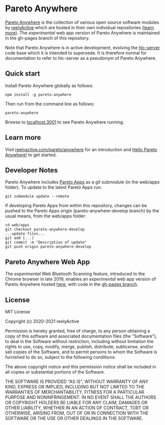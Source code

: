 Pareto Anywhere
===============

[Pareto Anywhere](https://www.reelyactive.com/pareto/anywhere/) is the collection of various open source software modules by [reelyActive](https://www.reelyactive.com) which are hosted in their own individual repositories ([learn more](https://reelyactive.github.io/diy/oss-packages/)).  The _experimental_ web app version of Pareto Anywhere is maintained in the gh-pages branch of this repository.

Note that Pareto Anywhere is in active development, evolving the [hlc-server](https://github.com/reelyactive/hlc-server/) code base which it is intended to supersede.  It is therefore normal for documentation to refer to hlc-server as a pseudonym of Pareto Anywhere.


Quick start
-----------

Install Pareto Anywhere globally as follows:

    npm install -g pareto-anywhere

Then run from the command line as follows:

    pareto-anywhere

Browse to [localhost:3001](http://localhost:3001) to see Pareto Anywhere running.


Learn more
----------

Visit [reelyactive.com/pareto/anywhere](https://www.reelyactive.com/pareto/anywhere/) for an introduction and [Hello Pareto Anywhere!](https://reelyactive.github.io/diy/hello-pareto-anywhere/) to get started.


Developer Notes
---------------

Pareto Anywhere includes [Pareto Apps](https://github.com/reelyactive/pareto-anywhere-apps) as a git submodule (in the web/apps folder).  To update to the latest Pareto Apps run:

    git submodule update --remote

If developing Pareto Apps from within this repository, changes can be pushed to the Pareto Apps origin (pareto-anywhere-develop branch) by the usual means, from the web/apps folder:

    cd web/apps
    git checkout pareto-anywhere-develop
    ...update files...
    git add [...]
    git commit -m "Description of update"
    git push origin pareto-anywhere-develop


Pareto Anywhere Web App
-----------------------

The _experimental_ Web Bluetooth Scanning feature, introduced to the Chrome browser in late 2019, enables an _experimental_ web app version of Pareto Anywhere hosted [here](https://reelyactive.github.io/pareto-anywhere/), with code in the [gh-pages branch](https://github.com/reelyactive/pareto-anywhere/tree/gh-pages).


License
-------

MIT License

Copyright (c) 2020-2021 reelyActive

Permission is hereby granted, free of charge, to any person obtaining a copy of this software and associated documentation files (the "Software"), to deal in the Software without restriction, including without limitation the rights to use, copy, modify, merge, publish, distribute, sublicense, and/or sell copies of the Software, and to permit persons to whom the Software is furnished to do so, subject to the following conditions:

The above copyright notice and this permission notice shall be included in all copies or substantial portions of the Software.

THE SOFTWARE IS PROVIDED "AS IS", WITHOUT WARRANTY OF ANY KIND, EXPRESS OR 
IMPLIED, INCLUDING BUT NOT LIMITED TO THE WARRANTIES OF MERCHANTABILITY, 
FITNESS FOR A PARTICULAR PURPOSE AND NONINFRINGEMENT. IN NO EVENT SHALL THE 
AUTHORS OR COPYRIGHT HOLDERS BE LIABLE FOR ANY CLAIM, DAMAGES OR OTHER 
LIABILITY, WHETHER IN AN ACTION OF CONTRACT, TORT OR OTHERWISE, ARISING FROM, 
OUT OF OR IN CONNECTION WITH THE SOFTWARE OR THE USE OR OTHER DEALINGS IN 
THE SOFTWARE.
